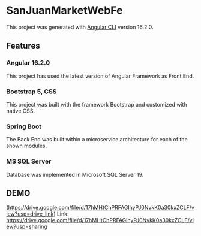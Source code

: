 # SanJuanMarketWebFe

This project was generated with [Angular CLI](https://github.com/angular/angular-cli) version 16.2.0.

## Features

### Angular 16.2.0

This project has used the latest version of Angular Framework as Front End.

### Bootstrap 5, CSS

This project was built with the framework Bootstrap and customized with native CSS.

### Spring Boot

The Back End was built within a microservice architecture for each of the shown modules.

### MS SQL Server

Database was implemented in Microsoft SQL Server 19.

## DEMO
(https://drive.google.com/file/d/17hMHtChPRFAGlhyPJ0NvkK0a30kxZCLF/view?usp=drive_link)
Link: https://drive.google.com/file/d/17hMHtChPRFAGlhyPJ0NvkK0a30kxZCLF/view?usp=sharing